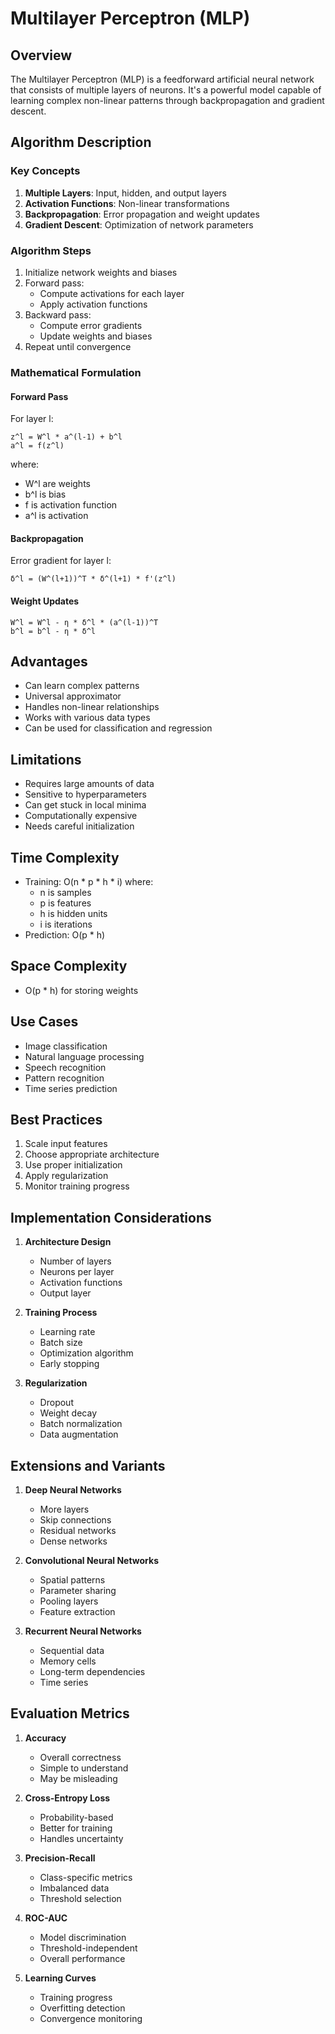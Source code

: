# Multilayer Perceptron (MLP)

## Overview
The Multilayer Perceptron (MLP) is a feedforward artificial neural network that consists of multiple layers of neurons. It's a powerful model capable of learning complex non-linear patterns through backpropagation and gradient descent.

## Algorithm Description

### Key Concepts
1. **Multiple Layers**: Input, hidden, and output layers
2. **Activation Functions**: Non-linear transformations
3. **Backpropagation**: Error propagation and weight updates
4. **Gradient Descent**: Optimization of network parameters

### Algorithm Steps
1. Initialize network weights and biases
2. Forward pass:
   - Compute activations for each layer
   - Apply activation functions
3. Backward pass:
   - Compute error gradients
   - Update weights and biases
4. Repeat until convergence

### Mathematical Formulation

#### Forward Pass
For layer l:
```
z^l = W^l * a^(l-1) + b^l
a^l = f(z^l)
```
where:
- W^l are weights
- b^l is bias
- f is activation function
- a^l is activation

#### Backpropagation
Error gradient for layer l:
```
δ^l = (W^(l+1))^T * δ^(l+1) * f'(z^l)
```

#### Weight Updates
```
W^l = W^l - η * δ^l * (a^(l-1))^T
b^l = b^l - η * δ^l
```

## Advantages
- Can learn complex patterns
- Universal approximator
- Handles non-linear relationships
- Works with various data types
- Can be used for classification and regression

## Limitations
- Requires large amounts of data
- Sensitive to hyperparameters
- Can get stuck in local minima
- Computationally expensive
- Needs careful initialization

## Time Complexity
- Training: O(n * p * h * i) where:
  - n is samples
  - p is features
  - h is hidden units
  - i is iterations
- Prediction: O(p * h)

## Space Complexity
- O(p * h) for storing weights

## Use Cases
- Image classification
- Natural language processing
- Speech recognition
- Pattern recognition
- Time series prediction

## Best Practices
1. Scale input features
2. Choose appropriate architecture
3. Use proper initialization
4. Apply regularization
5. Monitor training progress

## Implementation Considerations
1. **Architecture Design**
   - Number of layers
   - Neurons per layer
   - Activation functions
   - Output layer

2. **Training Process**
   - Learning rate
   - Batch size
   - Optimization algorithm
   - Early stopping

3. **Regularization**
   - Dropout
   - Weight decay
   - Batch normalization
   - Data augmentation

## Extensions and Variants
1. **Deep Neural Networks**
   - More layers
   - Skip connections
   - Residual networks
   - Dense networks

2. **Convolutional Neural Networks**
   - Spatial patterns
   - Parameter sharing
   - Pooling layers
   - Feature extraction

3. **Recurrent Neural Networks**
   - Sequential data
   - Memory cells
   - Long-term dependencies
   - Time series

## Evaluation Metrics
1. **Accuracy**
   - Overall correctness
   - Simple to understand
   - May be misleading

2. **Cross-Entropy Loss**
   - Probability-based
   - Better for training
   - Handles uncertainty

3. **Precision-Recall**
   - Class-specific metrics
   - Imbalanced data
   - Threshold selection

4. **ROC-AUC**
   - Model discrimination
   - Threshold-independent
   - Overall performance

5. **Learning Curves**
   - Training progress
   - Overfitting detection
   - Convergence monitoring 